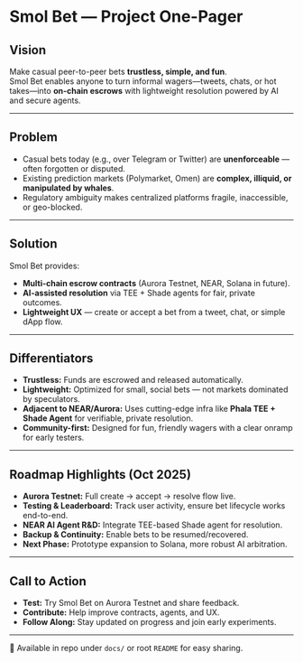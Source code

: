 # Smol Bet — Project One-Pager

## Vision  
Make casual peer-to-peer bets **trustless, simple, and fun**.  
Smol Bet enables anyone to turn informal wagers—tweets, chats, or hot takes—into **on-chain escrows** with lightweight resolution powered by AI and secure agents.  

---

## Problem  
- Casual bets today (e.g., over Telegram or Twitter) are **unenforceable** — often forgotten or disputed.  
- Existing prediction markets (Polymarket, Omen) are **complex, illiquid, or manipulated by whales**.  
- Regulatory ambiguity makes centralized platforms fragile, inaccessible, or geo-blocked.  

---

## Solution  
Smol Bet provides:  
- **Multi-chain escrow contracts** (Aurora Testnet, NEAR, Solana in future).  
- **AI-assisted resolution** via TEE + Shade agents for fair, private outcomes.  
- **Lightweight UX** — create or accept a bet from a tweet, chat, or simple dApp flow.  

---

## Differentiators  
- **Trustless:** Funds are escrowed and released automatically.  
- **Lightweight:** Optimized for small, social bets — not markets dominated by speculators.  
- **Adjacent to NEAR/Aurora:** Uses cutting-edge infra like **Phala TEE + Shade Agent** for verifiable, private resolution.  
- **Community-first:** Designed for fun, friendly wagers with a clear onramp for early testers.  

---

## Roadmap Highlights (Oct 2025)  
- **Aurora Testnet:** Full create → accept → resolve flow live.  
- **Testing & Leaderboard:** Track user activity, ensure bet lifecycle works end-to-end.  
- **NEAR AI Agent R&D:** Integrate TEE-based Shade agent for resolution.  
- **Backup & Continuity:** Enable bets to be resumed/recovered.  
- **Next Phase:** Prototype expansion to Solana, more robust AI arbitration.  

---

## Call to Action  
- **Test:** Try Smol Bet on Aurora Testnet and share feedback.  
- **Contribute:** Help improve contracts, agents, and UX.  
- **Follow Along:** Stay updated on progress and join early experiments.  

---

📂 Available in repo under `docs/` or root `README` for easy sharing.  
